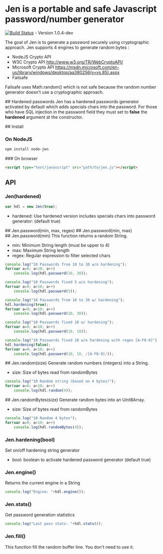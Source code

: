 # Jen is a portable and safe Javascript password/number generator


[![Build Status](https://travis-ci.org/mykiimike/jen.svg)](https://travis-ci.org/mykiimike/jen) - Version 1.0.4-dev


The goal of Jen is to generate a password securely using cryptographic approach.
Jen supports 4 engines to generate random bytes :
* NodeJS Crypto API
* W3C Crypto API http://www.w3.org/TR/WebCryptoAPI/
* Microsoft Crypto API https://msdn.microsoft.com/en-us/library/windows/desktop/aa380256(v=vs.85).aspx
* Failsafe

Failsafe uses Math.random() which is not safe because the random number generator doesn't use a 
cryptographic approach.

## Hardened passwords
Jen has a hardened passwords generator activated by default which adds specials chars into the password.
For those who have SQL injection in the password field they must set to **false** the **hardened** 
argument at the constructor. 

## Install

### On NodeJS
```bash
npm install node-jen
```

### On browser
```html
<script type="text/javascript" src="path/to/jen.js"></script>
```

## API

### Jen(hardened)
```js
var hdl = new Jen(true);
```
* hardened: Use hardened version includes specials chars into password generator: (default true)

## Jen.password(min, max, regex)
## Jen.password(min, max)
## Jen.password(min)
This function returns a random String.

* min: Minimum String length (must be upper to 4)
* max: Maximum String length
* regex: Regular expression to filter selected chars

```js
console.log("10 Passwords from 10 to 30 w/o hardening");
for(var a=0; a<10; a++)
	console.log(hdl.password(10, 30));

console.log("10 Passwords fixed 5 w/o hardening");
for(var a=0; a<10; a++)
	console.log(hdl.password(5));

console.log("10 Passwords from 10 to 30 w/ hardening");
hdl.hardening(true);
for(var a=0; a<10; a++)
	console.log(hdl.password(10, 30));

console.log("10 Passwords fixed 10 w/ hardening");
for(var a=0; a<10; a++)
	console.log(hdl.password(10, 10));

console.log("10 Passwords fixed 10 w/o hardening with regex [A-F0-9]");
hdl.hardening(false);
for(var a=0; a<10; a++)
	console.log(hdl.password(10, 10, /[A-F0-9]/));
```

## Jen.random(size)
Generate random numbers (integers) into a String.

* size: Size of bytes read from randomBytes

```js
console.log("10 Random string (based on 4 bytes)");
for(var a=0; a<10; a++)
	console.log(hdl.random(4));
```

## Jen.randomBytes(size)
Generate random bytes into an Uint8Array.

* size: Size of bytes read from randomBytes

```js
console.log("10 Random 4 bytes");
for(var a=0; a<10; a++)
	console.log(hdl.randomBytes(4));
```

### Jen.hardening(bool)
Set on/off hardening string generator
 
* bool: boolean to activate hardened password generator (default true)
  
### Jen.engine() 
Returns the current engine in a String
```js
console.log("Engine: "+hdl.engine());
```

### Jen.stats() 
Get password generation statistics 
```js
console.log("Last pass stats: "+hdl.stats());
```

### Jen.fill()
This function fill the random buffer line. You don't need to use it.
  
